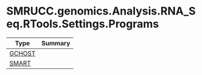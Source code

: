 ﻿
# SMRUCC.genomics.Analysis.RNA_Seq.RTools.Settings.Programs

|Type|Summary|
|----|-------|
|[GCHOST](./GCHOST.md)||
|[SMART](./SMART.md)||

